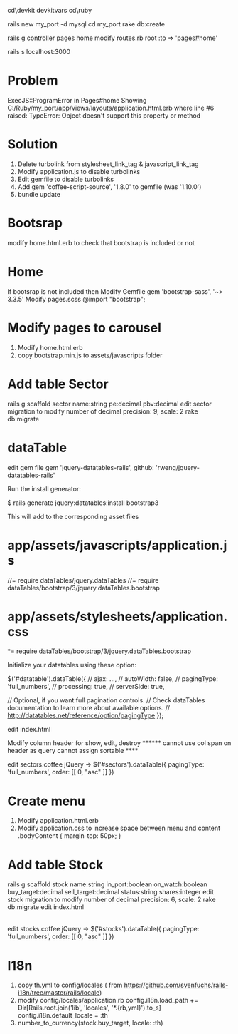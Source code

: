 cd\devkit
devkitvars
cd\ruby

rails new my_port -d mysql
cd my_port
rake db:create

rails g controller pages home
modify routes.rb
    root :to => 'pages#home'  

rails s
localhost:3000

Problem
=======
ExecJS::ProgramError in Pages#home
Showing C:/Ruby/my_port/app/views/layouts/application.html.erb where line #6 raised:
TypeError: Object doesn't support this property or method

Solution
========
1) Delete turbolink from stylesheet_link_tag & javascript_link_tag
2) Modify application.js to disable turbolinks
3) Edit gemfile to disable turbolinks
4) Add gem 'coffee-script-source', '1.8.0' to gemfile (was '1.10.0')
5) bundle update

Bootsrap
========
modify home.html.erb to check that bootstrap is included or not 
<div class ="page-header text-center" > 
  <h1>Home</h1>
</div>

If bootsrap is not included then
Modify Gemfile
	gem 'bootstrap-sass', '~> 3.3.5'
Modify pages.scss
    @import "bootstrap";	

Modify pages to carousel
========================
1) Modify home.html.erb
2) copy bootstrap.min.js to assets/javascripts folder  

Add table Sector
================
rails g scaffold sector name:string pe:decimal pbv:decimal 
edit sector migration to modify number of decimal
	precision: 9, scale: 2
rake db:migrate

dataTable
=========
edit gem file
  gem 'jquery-datatables-rails', github: 'rweng/jquery-datatables-rails'

 Run the install generator:

$ rails generate jquery:datatables:install bootstrap3

This will add to the corresponding asset files

# app/assets/javascripts/application.js
//= require dataTables/jquery.dataTables
//= require dataTables/bootstrap/3/jquery.dataTables.bootstrap

# app/assets/stylesheets/application.css
*= require dataTables/bootstrap/3/jquery.dataTables.bootstrap

Initialize your datatables using these option:

$('#datatable').dataTable({
  // ajax: ...,
  // autoWidth: false,
  // pagingType: 'full_numbers',
  // processing: true,
  // serverSide: true,

  // Optional, if you want full pagination controls.
  // Check dataTables documentation to learn more about available options.
  // http://datatables.net/reference/option/pagingType
});

edit index.html
  <table id="sectors" class="table table-striped table-hover">
  Modify column header for show, edit, destroy  
 ****** cannot use col span on header as query cannot assign sortable ****

edit sectors.coffee
jQuery ->
        $('#sectors').dataTable({
        pagingType: 'full_numbers', 
        order: [[ 0, "asc" ]]
        })

Create menu
===========
1) Modify application.html.erb
2) Modify application.css to increase space between menu and content
	.bodyContent {
	margin-top: 50px;
	}

Add table Stock
================
rails g scaffold stock name:string in_port:boolean on_watch:boolean buy_target:decimal sell_target:decimal status:string shares:integer
edit stock migration to modify number of decimal
	precision: 6, scale: 2
rake db:migrate	
edit index.html
  <table id="stocks" class="table table-striped table-hover">
edit stocks.coffee
jQuery ->
        $('#stocks').dataTable({
        pagingType: 'full_numbers', 
        order: [[ 0, "asc" ]]
        })  

I18n
====
1) copy th.yml to config/locales ( from https://github.com/svenfuchs/rails-i18n/tree/master/rails/locale)
2) modify config/locales/application.rb
     config.i18n.load_path += Dir[Rails.root.join('lib', 'locales', '*.{rb,yml}').to_s]
     config.i18n.default_locale = :th
3)   number_to_currency(stock.buy_target, locale: :th)        